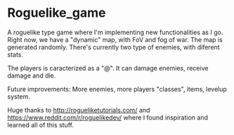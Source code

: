 # Roguelike_game

A roguelike type game where I'm implementing new functionalities as I go.
Right now, we have a "dynamic" map, with FoV and fog of war. The map is generated randomly.
There's currently two type of enemies, with diferent stats.

The players is caracterized as a "@". It can damage enemies, receive damage and die.

Future improvements: More enemies, more players "classes", items, levelup system.

Huge thanks to http://rogueliketutorials.com/ and https://www.reddit.com/r/roguelikedev/ where I found inspiration and learned all of this stuff.
